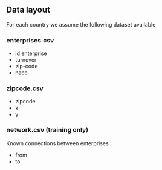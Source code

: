 ## Data layout

For each country we assume the following dataset available

### enterprises.csv

- id enterprise
- turnover
- zip-code
- nace

### zipcode.csv

- zipcode
- x 
- y

### network.csv (training only)

Known connections between enterprises

- from
- to
